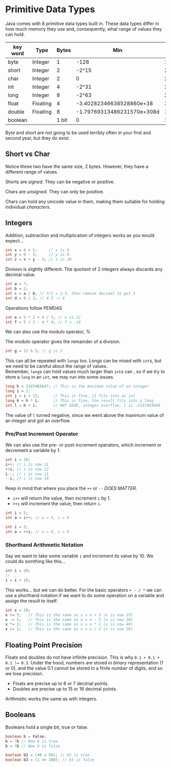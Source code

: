 Primitive Data Types
=======================

Java comes with 8 primitive data types built in. These data types differ in
how much memory they use and, consequently, what range of values they can hold.

| key word  |  Type  | Bytes | Min | Max |
|-----------|--------|-------|-----|-----|
| byte      | Integer|  1    | -128| 127 |
| short     | Integer|  2    | -2^15 | 2^15 - 1 |
| char      | Integer|  2    | 0   | 2^16 - 1 |
| int       | Integer|  4    | -2^31 | 2^31 - 1 |
| long      | Integer|  8    | -2^63</sup>| 2^63 - 1 |
| float |Floating| 4 | -3.40282346638528860e+38| 3.40282346638528860e+38 |
| double |Floating| 8 | -1.79769313486231570e+308d| 1.79769313486231570e+308d |
| boolean   |        |  1 bit| 0   | 1   |

Byte and short are not going to be used terribly often in your first and
second year, but they do exist.

Short vs Char
-----------------

Notice these two have the same size, 2 bytes. However, they have a different
range of values.

Shorts are *signed*. They can be negative or positive.

Chars are *unsigned*. They can only be positive.

Chars can hold any unicode value in them, making them suitable for holding
individual *characters*.

Integers
------------

Addition, subtraction and multiplication of integers works as you would
expect...

```java
int x = 4 + 5;     // x is 9
int y = 9 - 3;     // y is 6
int z = x + y - 5; // z is 10
```

Division is slightly different. The quotient of 2 integers always discards any
decimal value.

```java
int a = 7;
int b = 2;
int c = a / b; // 7/2 = 3.5, then remove decimal to get 3
int d = 9 / 2; // 4.5 -> 4
```

Operations follow PEMDAS

```java
int e = 5 * 2 + 4 / 2; // e is 12
int f = 5 / 2 - 4 * 4; // f = -14
```

We can also use the modulo operator, %

The modulo operator gives the remainder of a division.

```java
int g = 12 % 5; // g is 2
```

This can all be repeated with `long`s too. Longs can be mixed with `int`s, but
we need to be careful about the range of values.\
Remember, `long`s can hold values much larger than `int`s can , so if we try
to store a `long` in an `int`, we may run into some issues.

```java
long h = 2147483647; // This is the maximum value of an integer
long i = 1;
int j = i + 11;      // This is fine, 11 fits into an int
long k = h * i;      // This is fine, the result fits into a long
int l = h + i;       // NOT GOOD, integer overflow, l is -2147483648
```

The value of `l` turned negative, since we went above the maximum value of an
integer and got an overflow.

### Pre/Post Increment Operator

We can also use the pre- or post-increment operators, which increment or
decrement a variable by 1.

```java
int i = 10;
i++; // i is now 11
++i; // i is now 12
i--; // i is now 11
--i; // i is now 10
```

Keep in mind that where you place the `++` or `--` *DOES MATTER*.

* `i++` will return the value, then increment `i` by 1.
* `++i` will increment the value, then return `i`.

```java
int i = 5;
int a = i++; // a = 5, i = 6
```

```java
int i = 5;
int a = ++i; // a = 6, i = 6
```

### Shorthand Arithmetic Notation

Say we want to take some variable `i` and increment its value by 10. We could
do somthing like this...

```java
int i = 20;
// ...
i = i + 10;
```

This works... but we can do better. For the basic operators `+ - / *` we can
use a shorthand notation if we want to do some operation on a variable and
assign the result to itself.

```java
int x = 20;
x += 5;   // This is the same as x = x + 5 (x is now 25)
x -= 5;   // This is the same as x = x - 5 (x is now 20)
x *= 2;   // This is the same as x = x * 2 (x is now 40)
x /= 2;   // This is the same as x = x / 2 (x is now 20)
```

Floating Point Precision
----------------------------

Floats and doubles do not have infinite precision.
This is why `0.1 + 0.1 + 0.1 != 0.3`. Under the hood, numbers are stored in
*binary* representation (1 or 0), and the value 0.1 cannot be stored in a
finite number of digits, and so we lose precision.

* Floats are precise up to 6 or 7 decimal points.
* Doubles are precise up to 15 or 16 decimal points.

Arithmetic works the same as with integers.

Booleans
------------

Booleans hold a single bit, true or false.

```java
boolean b = False;
b = !b // Now b is true
b = !b // Now b is false

boolean b2 = (40 < 50); // b2 is true
boolean b3 = (1 >= 100); // b3 is false
```
